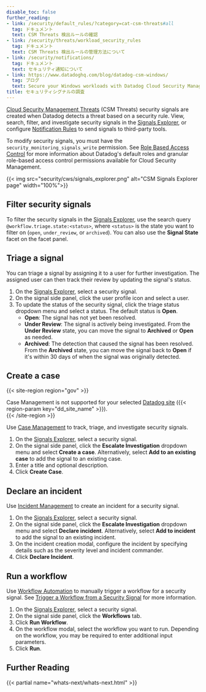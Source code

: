 ```yaml
---
disable_toc: false
further_reading:
- link: /security/default_rules/?category=cat-csm-threats#all
  tag: ドキュメント
  text: CSM Threats 検出ルールの確認
- link: /security/threats/workload_security_rules
  tag: ドキュメント
  text: CSM Threats 検出ルールの管理方法について
- link: /security/notifications/
  tag: ドキュメント
  text: セキュリティ通知について
- link: https://www.datadoghq.com/blog/datadog-csm-windows/
  tag: ブログ
  text: Secure your Windows workloads with Datadog Cloud Security Management
title: セキュリティシグナルの調査
---
```


[Cloud Security Management Threats][9] (CSM Threats) security signals are created when Datadog detects a threat based on a security rule. View, search, filter, and investigate security signals in the [Signals Explorer][4], or configure [Notification Rules][1] to send signals to third-party tools.

To modify security signals, you must have the `security_monitoring_signals_write` permission. See [Role Based Access Control][3] for more information about Datadog's default roles and granular role-based access control permissions available for Cloud Security Management.

{{< img src="security/cws/signals_explorer.png" alt="CSM Signals Explorer page" width="100%">}}

## Filter security signals

To filter the security signals in the [Signals Explorer][4], use the search query `@workflow.triage.state:<status>`, where `<status>` is the state you want to filter on (`open`, `under_review`, or `archived`). You can also use the **Signal State** facet on the facet panel.

## Triage a signal

You can triage a signal by assigning it to a user for further investigation. The assigned user can then track their review by updating the signal's status.

1. On the [Signals Explorer][4], select a security signal.
2. On the signal side panel, click the user profile icon and select a user.
3. To update the status of the security signal, click the triage status dropdown menu and select a status. The default status is **Open**.
    - **Open**: The signal has not yet been resolved.
    - **Under Review**: The signal is actively being investigated. From the **Under Review** state, you can move the signal to **Archived** or **Open** as needed.
    - **Archived**: The detection that caused the signal has been resolved. From the **Archived** state, you can move the signal back to **Open** if it's within 30 days of when the signal was originally detected.

## Create a case

{{< site-region region="gov" >}}
<div class="alert alert-warning">Case Management is not supported for your selected <a href="/getting_started/site">Datadog site</a> ({{< region-param key="dd_site_name" >}}).</div>
{{< /site-region >}}

Use [Case Management][6] to track, triage, and investigate security signals.

1. On the [Signals Explorer][4], select a security signal.
2. On the signal side panel, click the **Escalate Investigation** dropdown menu and select **Create a case**. Alternatively, select **Add to an existing case** to add the signal to an existing case. 
3. Enter a title and optional description.
4. Click **Create Case**.

## Declare an incident 

Use [Incident Management][5] to create an incident for a security signal.

1. On the [Signals Explorer][4], select a security signal.
2. On the signal side panel, click the **Escalate Investigation** dropdown menu and select **Declare incident**. Alternatively, select **Add to incident** to add the signal to an existing incident.
3. On the incident creation modal, configure the incident by specifying details such as the severity level and incident commander.
4. Click **Declare Incident**.

## Run a workflow

Use [Workflow Automation][8] to manually trigger a workflow for a security signal. See [Trigger a Workflow from a Security Signal][7] for more information.

1. On the [Signals Explorer][4], select a security signal.
2. On the signal side panel, click the **Workflows** tab.
3. Click **Run Workflow**.
4. On the workflow modal, select the workflow you want to run. Depending on the workflow, you may be required to enter additional input parameters.
5. Click **Run**.

## Further Reading

{{< partial name="whats-next/whats-next.html" >}}

[1]: /ja/security/notifications/rules/
[2]: /ja/account_management/audit_trail/events/#cloud-security-platform-events
[3]: /ja/account_management/rbac/permissions/#cloud-security-platform
[4]: https://app.datadoghq.com/security?product=cws
[5]: /ja/service_management/incident_management/
[6]: /ja/service_management/case_management/
[7]: /ja/security/cloud_security_management/workflows
[8]: /ja/service_management/workflows
[9]: /ja/security/threats/